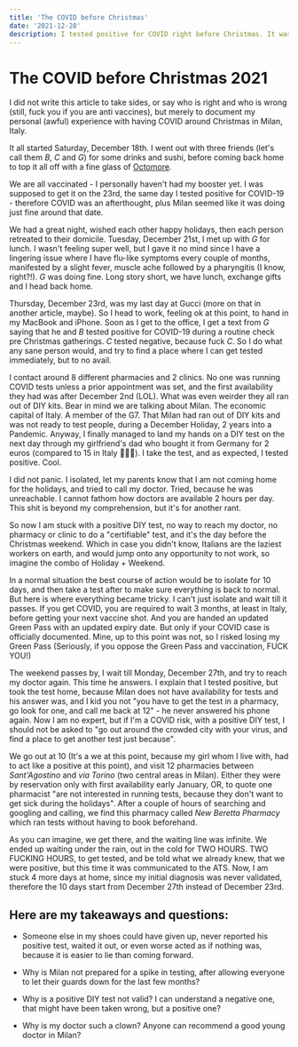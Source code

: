 ```yaml
---
title: 'The COVID before Christmas'
date: '2021-12-28'
description: I tested positive for COVID right before Christmas. It was hell. Not because of the symptoms but because of the shit show called Italian health system.
---
```


# The COVID before Christmas 2021

I did not write this article to take sides, or say who is right and who is wrong (still, fuck you if you are anti vaccines), but merely to document my personal (awful) experience with having COVID around Christmas in Milan, Italy.

It all started Saturday, December 18th. I went out with three friends (let's call them *B*, *C* and *G*) for some drinks and sushi, before coming back home to top it all off with a fine glass of [Octomore](https://www.bruichladdich.com/laddie-shop/octomore-archive/octomore-07-2-208-ppm/).

We are all vaccinated - I personally haven't had my booster yet. I was supposed to get it on the 23rd, the same day I tested positive for COVID-19 - therefore COVID was an afterthought, plus Milan seemed like it was doing just fine around that date.

We had a great night, wished each other happy holidays, then each person retreated to their domicile. Tuesday, December 21st, I met up with *G* for lunch. I wasn't feeling super well, but I gave it no mind since I have a lingering issue where I have flu-like symptoms every couple of months, manifested by a slight fever, muscle ache followed by a pharyngitis (I know, right?!). *G* was doing fine. Long story short, we have lunch, exchange gifts and I head back home.

Thursday, December 23rd, was my last day at Gucci (more on that in another article, maybe). So I head to work, feeling ok at this point, to hand in my MacBook and iPhone. Soon as I get to the office, I get a text from *G* saying that he and *B* tested positive for COVID-19 during a routine check pre Christmas gatherings. *C* tested negative, because fuck *C*. So I do what any sane person would, and try to find a place where I can get tested immediately, but to no avail. 

I contact around 8 different pharmacies and 2 clinics. No one was running COVID tests unless a prior appointment was set, and the first availability they had was after December 2nd (LOL). What was even weirder they all ran out of DIY kits. Bear in mind we are talking about Milan. The economic capital of Italy. A member of the G7. That Milan had ran out of DIY kits and was not ready to test people, during a December Holiday, 2 years into a Pandemic. Anyway, I finally managed to land my hands on a DIY test on the next day through my girlfriend's dad who bought it from Germany for 2 euros (compared to 15 in Italy 🤦🏻‍♂️). I take the test, and as expected, I tested positive. Cool. 

I did not panic. I isolated, let my parents know that I am not coming home for the holidays, and tried to call my doctor. Tried, because he was unreachable. I cannot fathom how doctors are available 2 hours per day. This shit is beyond my comprehension, but it's for another rant. 

So now I am stuck with a positive DIY test, no way to reach my doctor, no pharmacy or clinic to do a "certifiable" test, and it's the day before the Christmas weekend. Which in case you didn't know, Italians are the laziest workers on earth, and would jump onto any opportunity to not work, so imagine the combo of Holiday + Weekend. 

In a normal situation the best course of action would be to isolate for 10 days, and then take a test after to make sure everything is back to normal. But here is where everything became tricky. I can't just isolate and wait till it passes. If you get COVID, you are required to wait 3 months, at least in Italy, before getting your next vaccine shot. And you are handed an updated Green Pass with an updated expiry date. But only if your COVID case is officially documented. Mine, up to this point was not, so I risked losing my Green Pass (Seriously, if you oppose the Green Pass and vaccination, FUCK YOU!)

The weekend passes by, I wait till Monday, December 27th, and try to reach my doctor again. This time he answers. I explain that I tested positive, but took the test home, because Milan does not have availability for tests and his answer was, and I kid you not "you have to get the test in a pharmacy, go look for one, and call me back at 12" - he never answered his phone again. Now I am no expert, but if I'm a COVID risk, with a positive DIY test, I should not be asked to "go out around the crowded city with your virus, and find a place to get another test just because".

We go out at 10 (It's a we at this point, because my girl whom I live with, had to act like a positive at this point), and visit 12 pharmacies between *Sant'Agostino* and *via Torino* (two central areas in Milan). Either they were by reservation only with first availability early January, OR, to quote one pharmacist "are not interested in running tests, because they don't want to get sick during the holidays". After a couple of hours of searching and googling and calling, we find this pharmacy called *New Beretta Pharmacy* which ran tests without having to book beforehand. 

As you can imagine, we get there, and the waiting line was infinite. We ended up waiting under the rain, out in the cold for TWO HOURS. TWO FUCKING HOURS, to get tested, and be told what we already knew, that we were positive, but this time it was communicated to the ATS. Now, I am stuck 4 more days at home, since my initial diagnosis was never validated, therefore the 10 days start from December 27th instead of December 23rd.

## Here are my takeaways and questions:
- Someone else in my shoes could have given up, never reported his positive test, waited it out, or even worse acted as if nothing was, because it is easier to lie than coming forward.

- Why is Milan not prepared for a spike in testing, after allowing everyone to let their guards down for the last few months?

- Why is a positive DIY test not valid? I can understand a negative one, that might have been taken wrong, but a positive one?

- Why is my doctor such a clown? Anyone can recommend a good young doctor in Milan?
